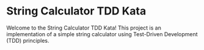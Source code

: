 # String Calculator TDD Kata

Welcome to the String Calculator TDD Kata! This project is an implementation of a simple string calculator using Test-Driven Development (TDD) principles.

